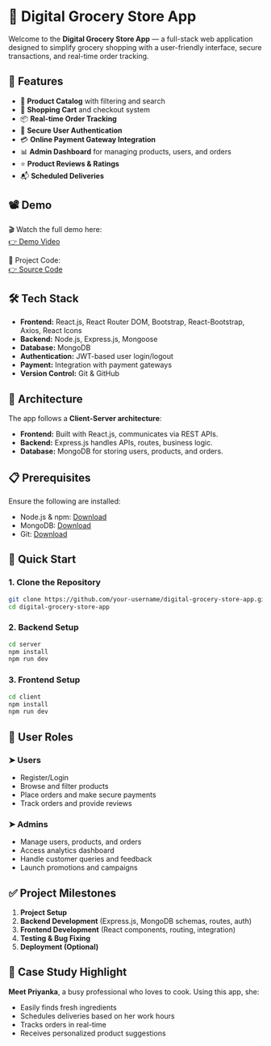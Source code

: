 # 🛒 Digital Grocery Store App

Welcome to the **Digital Grocery Store App** — a full-stack web application designed to simplify grocery shopping with a user-friendly interface, secure transactions, and real-time order tracking.

## 🌟 Features

- 🥬 **Product Catalog** with filtering and search
- 🛒 **Shopping Cart** and checkout system
- 📦 **Real-time Order Tracking**
- 🔐 **Secure User Authentication**
- 💳 **Online Payment Gateway Integration**
- 📊 **Admin Dashboard** for managing products, users, and orders
- ⭐ **Product Reviews & Ratings**
- 📬 **Scheduled Deliveries**

## 📽 Demo

🎬 Watch the full demo here:  
[👉 Demo Video](https://drive.google.com/file/d/1HLowcIqs2d8lxTprS2jqPmR4AOnUW8xD/view?usp=drive_link)

📂 Project Code:  
[👉 Source Code](https://drive.google.com/drive/folders/1RP-29p9mf-bbLAK5r7S4HSF_Itai0i1G?usp=drive_link)

## 🛠 Tech Stack

- **Frontend:** React.js, React Router DOM, Bootstrap, React-Bootstrap, Axios, React Icons  
- **Backend:** Node.js, Express.js, Mongoose  
- **Database:** MongoDB  
- **Authentication:** JWT-based user login/logout  
- **Payment:** Integration with payment gateways  
- **Version Control:** Git & GitHub

## 📐 Architecture

The app follows a **Client-Server architecture**:
- **Frontend:** Built with React.js, communicates via REST APIs.
- **Backend:** Express.js handles APIs, routes, business logic.
- **Database:** MongoDB for storing users, products, and orders.

## 📋 Prerequisites

Ensure the following are installed:
- Node.js & npm: [Download](https://nodejs.org/en/download/)
- MongoDB: [Download](https://www.mongodb.com/try/download/community)
- Git: [Download](https://git-scm.com/downloads)

## 🚀 Quick Start

### 1. Clone the Repository

```bash
git clone https://github.com/your-username/digital-grocery-store-app.git
cd digital-grocery-store-app
```

### 2. Backend Setup

```bash
cd server
npm install
npm run dev
```

### 3. Frontend Setup

```bash
cd client
npm install
npm run dev
```

## 👤 User Roles

### ➤ Users
- Register/Login
- Browse and filter products
- Place orders and make secure payments
- Track orders and provide reviews

### ➤ Admins
- Manage users, products, and orders
- Access analytics dashboard
- Handle customer queries and feedback
- Launch promotions and campaigns

## ✅ Project Milestones

1. **Project Setup**  
2. **Backend Development** (Express.js, MongoDB schemas, routes, auth)  
3. **Frontend Development** (React components, routing, integration)  
4. **Testing & Bug Fixing**  
5. **Deployment (Optional)**

## 🧠 Case Study Highlight

**Meet Priyanka**, a busy professional who loves to cook. Using this app, she:
- Easily finds fresh ingredients
- Schedules deliveries based on her work hours
- Tracks orders in real-time
- Receives personalized product suggestions

